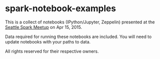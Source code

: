# spark-notebook-examples

This is a collect of notebooks (IPython/Jupyter, Zeppelin) presented at the [Seattle Spark Meetup](http://www.meetup.com/Seattle-Spark-Meetup/events/208711962/) on Apr 15, 2015.

Data required for running these notebooks are included. You will need to update notebooks with your paths to data.



All rights reserved for their respective owners.
